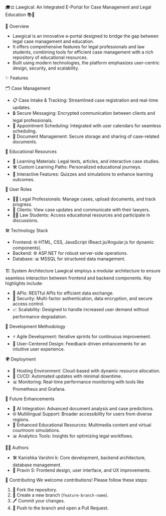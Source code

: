🎓⚖️ Lawgical: An Integrated E-Portal for Case Management and Legal Education 📚💼

🚀 Overview
  -  Lawgical is an innovative e-portal designed to bridge the gap between legal case management and education. 
  -  It offers comprehensive features for legal professionals and law students, combining tools for efficient case management with a rich repository of educational resources. 
  -  Built using modern technologies, the platform emphasizes user-centric design, security, and scalability.


✨ Features

🗂️ Case Management
- 📋 Case Intake & Tracking: Streamlined case registration and real-time updates.
- 🔒 Secure Messaging: Encrypted communication between clients and legal professionals.
- 📅 Appointment Scheduling: Integrated with user calendars for seamless scheduling.
- 📁 Document Management: Secure storage and sharing of case-related documents.

📘 Educational Resources
- 📖 Learning Materials: Legal texts, articles, and interactive case studies.
- 🛠️ Custom Learning Paths: Personalized educational journeys.
- 🎯 Interactive Features: Quizzes and simulations to enhance learning outcomes.

👥 User Roles
- 👨‍⚖️ Legal Professionals: Manage cases, upload documents, and track progress.
- 🤝 Clients: View case updates and communicate with their lawyers.
- 🧑‍🎓 Law Students: Access educational resources and participate in discussions.


🛠️ Technology Stack
- Frontend: 🌐 HTML, CSS, JavaScript (React.js/Angular.js for dynamic components).
- Backend: ⚙️ ASP.NET for robust server-side operations.
- Database: 📊 MSSQL for structured data management.


🏗️ System Architecture
Lawgical employs a modular architecture to ensure seamless interaction between frontend and backend components. Key highlights include:
- 🔗 APIs: RESTful APIs for efficient data exchange.
- 🔐 Security: Multi-factor authentication, data encryption, and secure access control.
- 📈 Scalability: Designed to handle increased user demand without performance degradation.


🔄 Development Methodology
- ⚡ Agile Development: Iterative sprints for continuous improvement.
- 🎨 User-Centered Design: Feedback-driven enhancements for an intuitive user experience.


🌍 Deployment
- 🏢 Hosting Environment: Cloud-based with dynamic resource allocation.
- 🔄 CI/CD: Automated updates with minimal downtime.
- 📊 Monitoring: Real-time performance monitoring with tools like Prometheus and Grafana.


🔮 Future Enhancements
- 🤖 AI Integration: Advanced document analysis and case predictions.
- 🌐 Multilingual Support: Broader accessibility for users from diverse regions.
- 🎥 Enhanced Educational Resources: Multimedia content and virtual courtroom simulations.
- 📊 Analytics Tools: Insights for optimizing legal workflows.


🧑‍💻 Authors
- 🛠️ Kanishka Varshni k: Core development, backend architecture, database management.
- 🎨 Pravin S: Frontend design, user interface, and UX improvements.


🤝 Contributing
We welcome contributions! Please follow these steps:
1. 🍴 Fork the repository.
2. 🌿 Create a new branch (`feature-branch-name`).
3. 🖊️ Commit your changes.
4. 🔄 Push to the branch and open a Pull Request.

